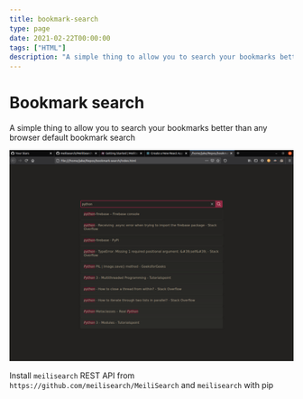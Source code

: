 ```yaml
---
title: bookmark-search
type: page
date: 2021-02-22T00:00:00
tags: ["HTML"]
description: "A simple thing to allow you to search your bookmarks better than any browser default bookmark search"
---
```


# Bookmark search

A simple thing to allow you to search your bookmarks better than any browser default bookmark search

![Image](https://raw.githubusercontent.com/JakeRoggenbuck/bookmark-search/main/screenshot.png)

Install `meilisearch` REST API from `https://github.com/meilisearch/MeiliSearch` and `meilisearch` with pip
